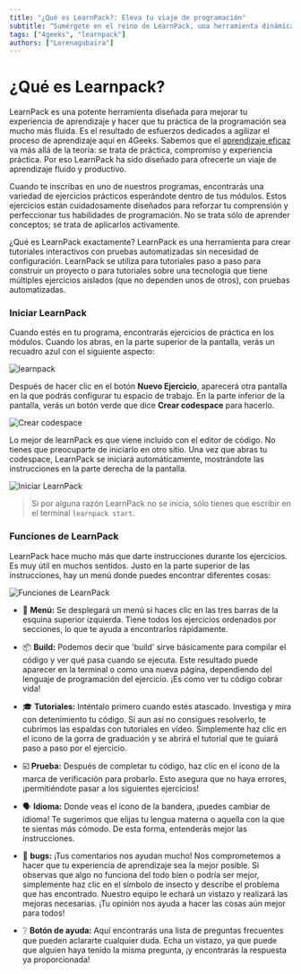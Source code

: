 ```yaml
---
title: "¿Qué es LearnPack?: Eleva tu viaje de programación"
subtitle: "Sumérgete en el reino de LearnPack, una herramienta dinámica que revoluciona la experiencia de aprendizaje en 4Geeks. Descubre cómo este potente compañero mejora tu práctica, haciendo que el proceso sea más suave y gratificante"
tags: ["4geeks", "learnpack"]
authors: ["Lorenagubaira"]
---
```


# ¿Qué es Learnpack?

LearnPack es una potente herramienta diseñada para mejorar tu experiencia de aprendizaje y hacer que tu práctica de la programación sea mucho más fluida. Es el resultado de esfuerzos dedicados a agilizar el proceso de aprendizaje aquí en 4Geeks. Sabemos que el [aprendizaje eficaz](https://4geeks.com/es/mastering-technical-knowledge) va más allá de la teoría: se trata de práctica, compromiso y experiencia práctica. Por eso LearnPack ha sido diseñado para ofrecerte un viaje de aprendizaje fluido y productivo.

Cuando te inscribas en uno de nuestros programas, encontrarás una variedad de ejercicios prácticos esperándote dentro de tus módulos. Estos ejercicios están cuidadosamente diseñados para reforzar tu comprensión y perfeccionar tus habilidades de programación. No se trata sólo de aprender conceptos; se trata de aplicarlos activamente.

¿Qué es LearnPack exactamente? LearnPack es una herramienta para crear tutoriales interactivos con pruebas automatizadas sin necesidad de configuración. LearnPack se utiliza para tutoriales paso a paso para construir un proyecto o para tutoriales sobre una tecnología que tiene múltiples ejercicios aislados (que no dependen unos de otros), con pruebas automatizadas.

### Iniciar LearnPack

Cuando estés en tu programa, encontrarás ejercicios de práctica en los módulos. Cuando los abras, en la parte superior de la pantalla, verás un recuadro azul con el siguiente aspecto:

![learnpack](https://breathecode.herokuapp.com/v1/media/file/empezar-ejercicio-png?raw=true)

Después de hacer clic en el botón **Nuevo Ejercicio**, aparecerá otra pantalla en la que podrás configurar tu espacio de trabajo. En la parte inferior de la pantalla, verás un botón verde que dice **Crear codespace** para hacerlo.

![Crear codespace](https://breathecode.herokuapp.com/v1/media/file/create-codespaces-png?raw=true)

Lo mejor de learnPack es que viene incluido con el editor de código. No tienes que preocuparte de iniciarlo en otro sitio. Una vez que abras tu codespace, LearnPack se iniciará automáticamente, mostrándote las instrucciones en la parte derecha de la pantalla.

![Iniciar LearnPack](https://breathecode.herokuapp.com/v1/media/file/learnpack-png?raw=true)

> Si por alguna razón LearnPack no se inicia, sólo tienes que escribir en el terminal `learnpack start`.

### Funciones de LearnPack

LearnPack hace mucho más que darte instrucciones durante los ejercicios. Es muy útil en muchos sentidos. Justo en la parte superior de las instrucciones, hay un menú donde puedes encontrar diferentes cosas:

![Funciones de LearnPack](https://breathecode.herokuapp.com/v1/media/file/learnpack-function-png?raw=true)

- 📖 **Menú:** Se desplegará un menú si haces clic en las tres barras de la esquina superior izquierda. Tiene todos los ejercicios ordenados por secciones, lo que te ayuda a encontrarlos rápidamente.

- 📦 **Build:** Podemos decir que 'build' sirve básicamente para compilar el código y ver qué pasa cuando se ejecuta. Este resultado puede aparecer en la terminal o como una nueva página, dependiendo del lenguaje de programación del ejercicio. ¡Es como ver tu código cobrar vida!

- 🎓 **Tutoriales:** Inténtalo primero cuando estés atascado. Investiga y mira con detenimiento tu código. Si aun así no consigues resolverlo, te cubrimos las espaldas con tutoriales en vídeo. Simplemente haz clic en el icono de la gorra de graduación y se abrirá el tutorial que te guiará paso a paso por el ejercicio.

- ☑️ **Prueba:** Después de completar tu código, haz clic en el icono de la marca de verificación para probarlo. Esto asegura que no haya errores, ¡permitiéndote pasar a los siguientes ejercicios!

- 🗣️ **Idioma:** Donde veas el icono de la bandera, ¡puedes cambiar de idioma! Te sugerimos que elijas tu lengua materna o aquella con la que te sientas más cómodo. De esta forma, entenderás mejor las instrucciones.

- 🐞 **bugs:** ¡Tus comentarios nos ayudan mucho! Nos comprometemos a hacer que tu experiencia de aprendizaje sea la mejor posible. Si observas que algo no funciona del todo bien o podría ser mejor, simplemente haz clic en el símbolo de insecto y describe el problema que has encontrado. Nuestro equipo le echará un vistazo y realizará las mejoras necesarias. ¡Tu opinión nos ayuda a hacer las cosas aún mejor para todos!

- ❔ **Botón de ayuda:** Aquí encontrarás una lista de preguntas frecuentes que pueden aclararte cualquier duda. Echa un vistazo, ya que puede que alguien haya tenido la misma pregunta, ¡y encontrarás la respuesta ya proporcionada!
